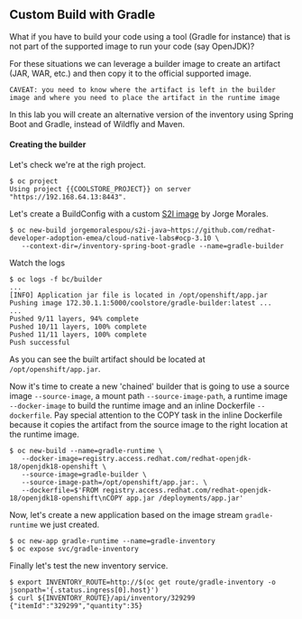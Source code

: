 ## Custom Build with Gradle

What if you have to build your code using a tool (Gradle for instance) that is not part of the supported image to run your code (say OpenJDK)?

For these situations we can leverage a builder image to create an artifact (JAR, WAR, etc.) and then copy it to the official supported image.

~~~shell
CAVEAT: you need to know where the artifact is left in the builder image and where you need to place the artifact in the runtime image
~~~

In this lab you will create an alternative version of the inventory using Spring Boot and Gradle, instead of Wildfly and Maven.

#### Creating the builder

Let's check we're at the righ project.

~~~shell
$ oc project
Using project {{COOLSTORE_PROJECT}} on server "https://192.168.64.13:8443".
~~~

Let's create a BuildConfig with a custom [S2I image](https://github.com/jorgemoralespou/s2i-java) by Jorge Morales.

~~~shell
$ oc new-build jorgemoralespou/s2i-java~https://github.com/redhat-developer-adoption-emea/cloud-native-labs#ocp-3.10 \
   --context-dir=/inventory-spring-boot-gradle --name=gradle-builder
~~~

Watch the logs

~~~shell
$ oc logs -f bc/builder
...
[INFO] Application jar file is located in /opt/openshift/app.jar
Pushing image 172.30.1.1:5000/coolstore/gradle-builder:latest ...
...
Pushed 9/11 layers, 94% complete
Pushed 10/11 layers, 100% complete
Pushed 11/11 layers, 100% complete
Push successful
~~~

As you can see the built artifact should be located at `/opt/openshift/app.jar`.

Now it's time to create a new 'chained' builder that is going to use a 
source image `--source-image`, a mount path `--source-image-path`, a runtime image `--docker-image` to build the runtime image and an inline Dockerfile `--dockerfile`. Pay special attention to the COPY task in the inline Dockerfile because it copies the artifact from the source image to the right location at the runtime image.

~~~shell
$ oc new-build --name=gradle-runtime \
   --docker-image=registry.access.redhat.com/redhat-openjdk-18/openjdk18-openshift \
   --source-image=gradle-builder \
   --source-image-path=/opt/openshift/app.jar:. \
   --dockerfile=$'FROM registry.access.redhat.com/redhat-openjdk-18/openjdk18-openshift\nCOPY app.jar /deployments/app.jar'
~~~

Now, let's create a new application based on the image stream `gradle-runtime` we just created.

~~~shell
$ oc new-app gradle-runtime --name=gradle-inventory
$ oc expose svc/gradle-inventory
~~~

Finally let's test the new inventory service.

~~~shell
$ export INVENTORY_ROUTE=http://$(oc get route/gradle-inventory -o jsonpath='{.status.ingress[0].host}')
$ curl ${INVENTORY_ROUTE}/api/inventory/329299
{"itemId":"329299","quantity":35}
~~~
